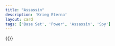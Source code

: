 ```yaml
---
title: "Assassin"
description: 'Krieg Eterna'
layout: card
tags: ['Base Set', 'Power', 'Assassin', 'Spy']
---
```

{{<card-detail-page title="Assassin" />}}